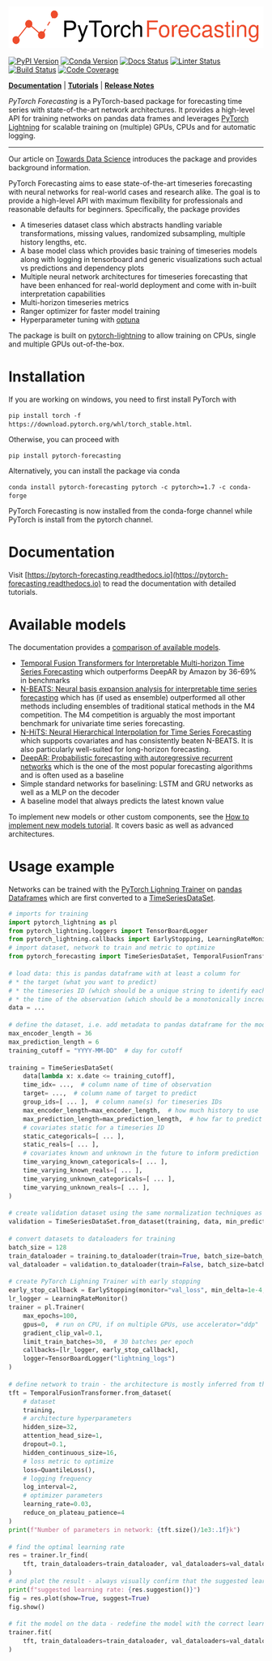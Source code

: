 ![PyTorch Forecasting](./docs/source/_static/logo.svg)

[pypi-image]: https://badge.fury.io/py/pytorch-forecasting.svg
[pypi-url]: https://pypi.python.org/pypi/pytorch-forecasting
[conda-image]: https://img.shields.io/conda/v/conda-forge/pytorch-forecasting
[conda-url]: https://anaconda.org/conda-forge/pytorch-forecasting
[build-image]: https://github.com/jdb78/pytorch-forecasting/actions/workflows/test.yml/badge.svg?branch=master
[build-url]: https://github.com/jdb78/pytorch-forecasting/actions/workflows/test.yml?query=branch%3Amaster
[linter-image]: https://github.com/jdb78/pytorch-forecasting/actions/workflows/code_quality.yml/badge.svg?branch=master
[linter-url]: https://github.com/jdb78/pytorch-forecasting/actions/workflows/code_quality.yml?query=branch%3Amaster
[docs-image]: https://readthedocs.org/projects/pytorch-forecasting/badge/?version=latest
[docs-url]: https://pytorch-forecasting.readthedocs.io
[coverage-image]: https://codecov.io/gh/jdb78/pytorch-forecasting/branch/master/graph/badge.svg
[coverage-url]: https://codecov.io/github/jdb78/pytorch-forecasting?branch=master

[![PyPI Version][pypi-image]][pypi-url] [![Conda Version][conda-image]][conda-url] [![Docs Status][docs-image]][docs-url] [![Linter Status][linter-image]][linter-url] [![Build Status][build-image]][build-url] [![Code Coverage][coverage-image]][coverage-url]

**[Documentation](https://pytorch-forecasting.readthedocs.io)** | **[Tutorials](https://pytorch-forecasting.readthedocs.io/en/latest/tutorials.html)** | **[Release Notes](https://pytorch-forecasting.readthedocs.io/en/latest/CHANGELOG.html)**

_PyTorch Forecasting_ is a PyTorch-based package for forecasting time series with state-of-the-art network architectures. It provides a high-level API for training networks on pandas data frames and leverages
[PyTorch Lightning](https://pytorch-lightning.readthedocs.io/) for scalable training on (multiple) GPUs, CPUs and for automatic logging.

---

Our article on [Towards Data Science](https://towardsdatascience.com/introducing-pytorch-forecasting-64de99b9ef46) introduces the package and provides background information.

PyTorch Forecasting aims to ease state-of-the-art timeseries forecasting with neural networks for real-world cases and research alike. The goal is to provide a high-level API with maximum flexibility for professionals and reasonable defaults for beginners.
Specifically, the package provides

- A timeseries dataset class which abstracts handling variable transformations, missing values,
  randomized subsampling, multiple history lengths, etc.
- A base model class which provides basic training of timeseries models along with logging in tensorboard
  and generic visualizations such actual vs predictions and dependency plots
- Multiple neural network architectures for timeseries forecasting that have been enhanced
  for real-world deployment and come with in-built interpretation capabilities
- Multi-horizon timeseries metrics
- Ranger optimizer for faster model training
- Hyperparameter tuning with [optuna](https://optuna.readthedocs.io/)

The package is built on [pytorch-lightning](https://pytorch-lightning.readthedocs.io/) to allow training on CPUs, single and multiple GPUs out-of-the-box.

# Installation

If you are working on windows, you need to first install PyTorch with

`pip install torch -f https://download.pytorch.org/whl/torch_stable.html`.

Otherwise, you can proceed with

`pip install pytorch-forecasting`

Alternatively, you can install the package via conda

`conda install pytorch-forecasting pytorch -c pytorch>=1.7 -c conda-forge`

PyTorch Forecasting is now installed from the conda-forge channel while PyTorch is install from the pytorch channel.

# Documentation

Visit [https://pytorch-forecasting.readthedocs.io](https://pytorch-forecasting.readthedocs.io) to read the
documentation with detailed tutorials.

# Available models

The documentation provides a [comparison of available models](https://pytorch-forecasting.readthedocs.io/en/latest/models.html).

- [Temporal Fusion Transformers for Interpretable Multi-horizon Time Series Forecasting](https://arxiv.org/pdf/1912.09363.pdf)
  which outperforms DeepAR by Amazon by 36-69% in benchmarks
- [N-BEATS: Neural basis expansion analysis for interpretable time series forecasting](http://arxiv.org/abs/1905.10437)
  which has (if used as ensemble) outperformed all other methods including ensembles of traditional statical
  methods in the M4 competition. The M4 competition is arguably the most important benchmark for univariate time series forecasting.
- [N-HiTS: Neural Hierarchical Interpolation for Time Series Forecasting](http://arxiv.org/abs/2201.12886) which supports covariates and has consistently beaten N-BEATS. It is also particularly well-suited for long-horizon forecasting.
- [DeepAR: Probabilistic forecasting with autoregressive recurrent networks](https://www.sciencedirect.com/science/article/pii/S0169207019301888)
  which is the one of the most popular forecasting algorithms and is often used as a baseline
- Simple standard networks for baselining: LSTM and GRU networks as well as a MLP on the decoder
- A baseline model that always predicts the latest known value

To implement new models or other custom components, see the [How to implement new models tutorial](https://pytorch-forecasting.readthedocs.io/en/latest/tutorials/building.html). It covers basic as well as advanced architectures.

# Usage example

Networks can be trained with the [PyTorch Lighning Trainer](https://pytorch-lightning.readthedocs.io/en/latest/common/trainer.html) on [pandas Dataframes](https://pandas.pydata.org/pandas-docs/stable/user_guide/dsintro.html#dataframe) which are first converted to a [TimeSeriesDataSet](https://pytorch-forecasting.readthedocs.io/en/latest/data.html).

```python
# imports for training
import pytorch_lightning as pl
from pytorch_lightning.loggers import TensorBoardLogger
from pytorch_lightning.callbacks import EarlyStopping, LearningRateMonitor
# import dataset, network to train and metric to optimize
from pytorch_forecasting import TimeSeriesDataSet, TemporalFusionTransformer, QuantileLoss

# load data: this is pandas dataframe with at least a column for
# * the target (what you want to predict)
# * the timeseries ID (which should be a unique string to identify each timeseries)
# * the time of the observation (which should be a monotonically increasing integer)
data = ...

# define the dataset, i.e. add metadata to pandas dataframe for the model to understand it
max_encoder_length = 36
max_prediction_length = 6
training_cutoff = "YYYY-MM-DD"  # day for cutoff

training = TimeSeriesDataSet(
    data[lambda x: x.date <= training_cutoff],
    time_idx= ...,  # column name of time of observation
    target= ...,  # column name of target to predict
    group_ids=[ ... ],  # column name(s) for timeseries IDs
    max_encoder_length=max_encoder_length,  # how much history to use
    max_prediction_length=max_prediction_length,  # how far to predict into future
    # covariates static for a timeseries ID
    static_categoricals=[ ... ],
    static_reals=[ ... ],
    # covariates known and unknown in the future to inform prediction
    time_varying_known_categoricals=[ ... ],
    time_varying_known_reals=[ ... ],
    time_varying_unknown_categoricals=[ ... ],
    time_varying_unknown_reals=[ ... ],
)

# create validation dataset using the same normalization techniques as for the training dataset
validation = TimeSeriesDataSet.from_dataset(training, data, min_prediction_idx=training.index.time.max() + 1, stop_randomization=True)

# convert datasets to dataloaders for training
batch_size = 128
train_dataloader = training.to_dataloader(train=True, batch_size=batch_size, num_workers=2)
val_dataloader = validation.to_dataloader(train=False, batch_size=batch_size, num_workers=2)

# create PyTorch Lighning Trainer with early stopping
early_stop_callback = EarlyStopping(monitor="val_loss", min_delta=1e-4, patience=1, verbose=False, mode="min")
lr_logger = LearningRateMonitor()
trainer = pl.Trainer(
    max_epochs=100,
    gpus=0,  # run on CPU, if on multiple GPUs, use accelerator="ddp"
    gradient_clip_val=0.1,
    limit_train_batches=30,  # 30 batches per epoch
    callbacks=[lr_logger, early_stop_callback],
    logger=TensorBoardLogger("lightning_logs")
)

# define network to train - the architecture is mostly inferred from the dataset, so that only a few hyperparameters have to be set by the user
tft = TemporalFusionTransformer.from_dataset(
    # dataset
    training,
    # architecture hyperparameters
    hidden_size=32,
    attention_head_size=1,
    dropout=0.1,
    hidden_continuous_size=16,
    # loss metric to optimize
    loss=QuantileLoss(),
    # logging frequency
    log_interval=2,
    # optimizer parameters
    learning_rate=0.03,
    reduce_on_plateau_patience=4
)
print(f"Number of parameters in network: {tft.size()/1e3:.1f}k")

# find the optimal learning rate
res = trainer.lr_find(
    tft, train_dataloaders=train_dataloader, val_dataloaders=val_dataloader, early_stop_threshold=1000.0, max_lr=0.3,
)
# and plot the result - always visually confirm that the suggested learning rate makes sense
print(f"suggested learning rate: {res.suggestion()}")
fig = res.plot(show=True, suggest=True)
fig.show()

# fit the model on the data - redefine the model with the correct learning rate if necessary
trainer.fit(
    tft, train_dataloaders=train_dataloader, val_dataloaders=val_dataloader,
)
```
